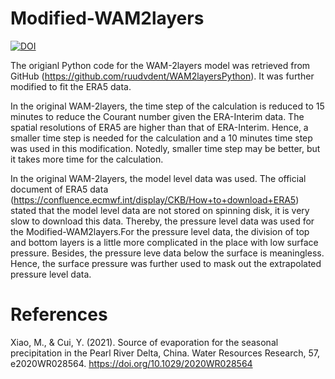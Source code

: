 # Modified-WAM2layers
[![DOI](https://zenodo.org/badge/DOI/10.5281/zenodo.4796962.svg)](http://doi.org/10.5281/zenodo.4796962)
 
The origianl Python code for the WAM-2layers model was retrieved from GitHub (https://github.com/ruudvdent/WAM2layersPython). It was further modified to fit the ERA5 data.

In the original WAM-2layers, the time step of the calculation is reduced to 15 minutes to reduce the Courant number given the ERA-Interim data. The spatial resolutions of ERA5 are higher than that of ERA-Interim. Hence, a smaller time step is needed for the calculation and a 10 minutes time step was used in this modification. Notedly, smaller time step may be better, but it takes more time for the calculation.

In the original WAM-2layers, the model level data was used. The official document of ERA5 data (https://confluence.ecmwf.int/display/CKB/How+to+download+ERA5) stated that the model level data are not stored on spinning disk, it is very slow to download this data. Thereby, the pressure level data was used for the Modified-WAM2layers.For the pressure level data, the division of top and bottom layers is a little more complicated in the place with low surface pressure. Besides, the pressure leve data below the surface is meaningless. Hence, the surface pressure was further used to mask out the extrapolated pressure level data.
# References
Xiao, M., & Cui, Y. (2021). Source of evaporation for the seasonal precipitation in the Pearl River Delta, China. Water Resources Research, 57, e2020WR028564. https://doi.org/10.1029/2020WR028564
